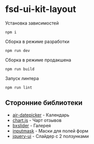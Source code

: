 # fsd-ui-kit-layout

Установка зависимостей

`npm i`

Сборка в режиме разработки

`npm run dev`

Сборка в режиме продакшена

`npm run build`

Запуск линтера 

`npm run lint`

## Сторонние библиотеки

* [air-datepicker](https://www.npmjs.com/package/air-datepicker) - Календарь
* [chart.js](https://www.npmjs.com/package/chart.js) - Чарт отзывов
* [bxslider](https://www.npmjs.com/package/bxslider) - Галерея
* [inputmask](https://www.npmjs.com/package/inputmask) - Маски для полей форм
* [jquery-ui](https://www.npmjs.com/package/jquery-ui) - Слайдер с 2 ползунками